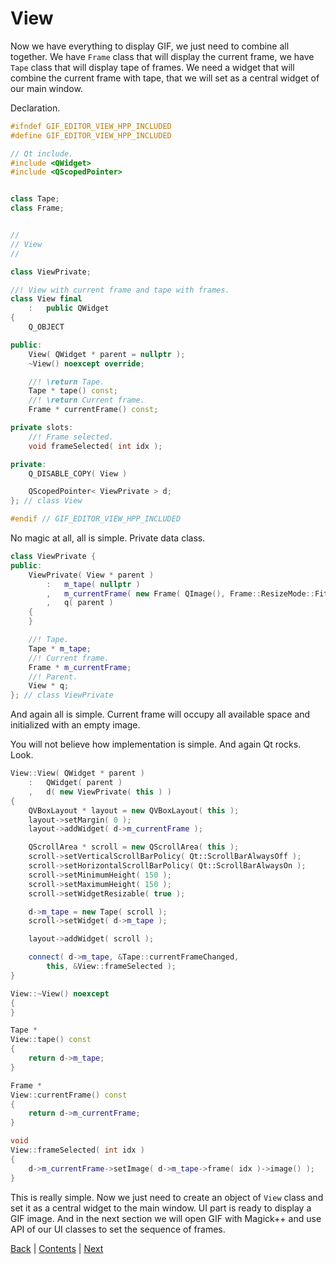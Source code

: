 # View

Now we have everything to display GIF, we just need to combine all together. We
have `Frame` class that will display the current frame, we have `Tape` class that will
display tape of frames. We need a widget that will combine the current frame with
tape, that we will set as a central widget of our main window.

Declaration.

```cpp
#ifndef GIF_EDITOR_VIEW_HPP_INCLUDED
#define GIF_EDITOR_VIEW_HPP_INCLUDED

// Qt include.
#include <QWidget>
#include <QScopedPointer>


class Tape;
class Frame;


//
// View
//

class ViewPrivate;

//! View with current frame and tape with frames.
class View final
	:	public QWidget
{
	Q_OBJECT

public:
	View( QWidget * parent = nullptr );
	~View() noexcept override;

	//! \return Tape.
	Tape * tape() const;
	//! \return Current frame.
	Frame * currentFrame() const;

private slots:
	//! Frame selected.
	void frameSelected( int idx );

private:
	Q_DISABLE_COPY( View )

	QScopedPointer< ViewPrivate > d;
}; // class View

#endif // GIF_EDITOR_VIEW_HPP_INCLUDED
```

No magic at all, all is simple. Private data class.

```cpp
class ViewPrivate {
public:
	ViewPrivate( View * parent )
		:	m_tape( nullptr )
		,	m_currentFrame( new Frame( QImage(), Frame::ResizeMode::FitToSize, parent ) )
		,	q( parent )
	{
	}

	//! Tape.
	Tape * m_tape;
	//! Current frame.
	Frame * m_currentFrame;
	//! Parent.
	View * q;
}; // class ViewPrivate
```

And again all is simple. Current frame will occupy all available space and initialized
with an empty image.

You will not believe how implementation is simple. And again Qt rocks. Look.

```cpp
View::View( QWidget * parent )
	:	QWidget( parent )
	,	d( new ViewPrivate( this ) )
{
	QVBoxLayout * layout = new QVBoxLayout( this );
	layout->setMargin( 0 );
	layout->addWidget( d->m_currentFrame );

	QScrollArea * scroll = new QScrollArea( this );
	scroll->setVerticalScrollBarPolicy( Qt::ScrollBarAlwaysOff );
	scroll->setHorizontalScrollBarPolicy( Qt::ScrollBarAlwaysOn );
	scroll->setMinimumHeight( 150 );
	scroll->setMaximumHeight( 150 );
	scroll->setWidgetResizable( true );

	d->m_tape = new Tape( scroll );
	scroll->setWidget( d->m_tape );

	layout->addWidget( scroll );

	connect( d->m_tape, &Tape::currentFrameChanged,
		this, &View::frameSelected );
}

View::~View() noexcept
{
}

Tape *
View::tape() const
{
	return d->m_tape;
}

Frame *
View::currentFrame() const
{
	return d->m_currentFrame;
}

void
View::frameSelected( int idx )
{
	d->m_currentFrame->setImage( d->m_tape->frame( idx )->image() );
}
```

This is really simple. Now we just need to create an object of `View` class and set it
as a central widget to the main window. UI part is ready to display a GIF image. And in the next
section we will open GIF with Magick++ and use API of our UI classes to set the
sequence of frames.

[Back](07.md) | [Contents](../README.md) | [Next](09.md)

